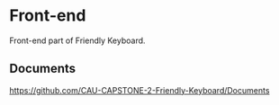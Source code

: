 # Front-end
Front-end part of Friendly Keyboard.

## Documents

https://github.com/CAU-CAPSTONE-2-Friendly-Keyboard/Documents
